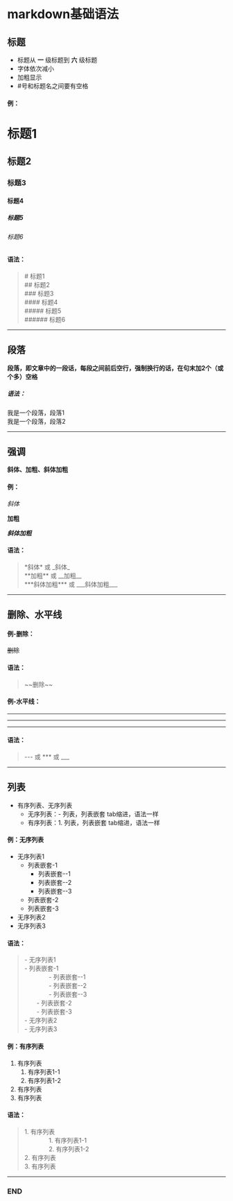 # markdown基础语法

## 标题
- 标题从 **一** 级标题到 **六** 级标题
- 字体依次减小
- 加粗显示
- \#号和标题名之间要有空格

#### 例：
# 标题1  
## 标题2
### 标题3
#### 标题4
##### 标题5
###### 标题6

#### 语法：
> \# 标题1  
  \#\# 标题2  
  \#\#\# 标题3  
  \#\#\#\# 标题4  
  \#\#\#\#\# 标题5  
  \#\#\#\#\#\# 标题6

---

## 段落

**段落，即文章中的一段话，每段之间前后空行，强制换行的话，在句末加2个（或个多）空格**


##### 语法：

我是一个段落，段落1  
我是一个段落，段落2

---

## 强调
**斜体、加粗、斜体加粗**

#### 例：
*斜体*

**加粗**

***斜体加粗***

#### 语法：
> \*斜体\* 或 \_斜体\_  
  \*\*加粗\*\* 或 \_\_加粗\_\_  
\*\*\*斜体加粗\*\*\*  或  \_\_\_斜体加粗\_\_\_

---

## 删除、水平线  
  
#### 例-删除：
~~删除~~

#### 语法：
> \~\~删除\~\~

#### 例-水平线：

---
***
___

#### 语法：
> \-\-\- 或 \*\*\* 或 \_\_\_

---

## 列表
- 有序列表、无序列表
    - 无序列表：- 列表，列表嵌套 tab缩进，语法一样
    - 有序列表：1. 列表，列表嵌套 tab缩进，语法一样

#### 例：无序列表
- 无序列表1
    - 列表嵌套-1
        - 列表嵌套--1
        - 列表嵌套--2
        - 列表嵌套--3
    - 列表嵌套-2
    - 列表嵌套-3
- 无序列表2
- 无序列表3

#### 语法：
> \- 无序列表1  
  \- 列表嵌套-1  
  &emsp;&emsp;&emsp;&emsp;- 列表嵌套--1  
  &emsp;&emsp;&emsp;&emsp;- 列表嵌套--2  
  &emsp;&emsp;&emsp;&emsp;- 列表嵌套--3  
  &emsp;&emsp;- 列表嵌套-2  
  &emsp;&emsp;- 列表嵌套-3  
  \- 无序列表2  
  \- 无序列表3

#### 例：有序列表
1. 有序列表 
    1. 有序列表1-1
    2. 有序列表1-2
2. 有序列表
3. 有序列表

#### 语法：
> 1\. 有序列表  
  &emsp;&emsp;&emsp;&emsp;1\. 有序列表1-1  
  &emsp;&emsp;&emsp;&emsp;2\. 有序列表1-2  
  2\. 有序列表  
  3\. 有序列表

---
### END

